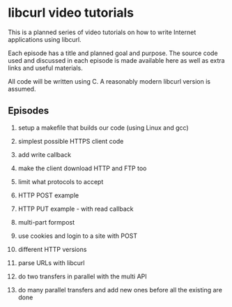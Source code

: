 # libcurl video tutorials

This is a planned series of video tutorials on how to write Internet applications using libcurl.

Each episode has a title and planned goal and purpose. The source code used and discussed in each episode is made available here
as well as extra links and useful materials.

All code will be written using C. A reasonably modern libcurl version is assumed.

## Episodes

1. setup a makefile that builds our code (using Linux and gcc)

1. simplest possible HTTPS client code

2. add write callback

3. make the client download HTTP and FTP too

4. limit what protocols to accept

6. HTTP POST example

7. HTTP PUT example - with read callback

8. multi-part formpost

9. use cookies and login to a site with POST

10. different HTTP versions

11. parse URLs with libcurl

12. do two transfers in parallel with the multi API

13. do many parallel transfers and add new ones before all the existing are done
